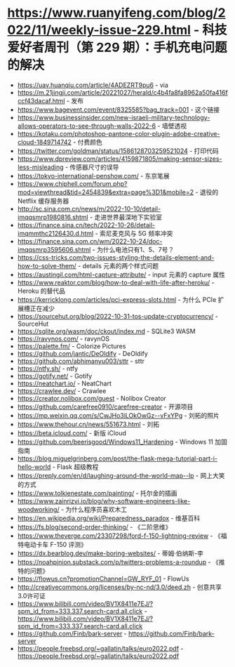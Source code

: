 # https://www.ruanyifeng.com/blog/2022/11/weekly-issue-229.html - 科技爱好者周刊（第 229 期）：手机充电问题的解决

- https://uav.huanqiu.com/article/4ADEZRT9pu6 - via
- https://m.21jingji.com/article/20221027/herald/c4b4fa8fa8962a50fa416fccf43dacaf.html - 发布
- https://www.bagevent.com/event/8325585?bag_track=001 - 这个链接
- https://www.businessinsider.com/new-israeli-military-technology-allows-operators-to-see-through-walls-2022-6 - 墙壁透视
- https://kotaku.com/photoshop-pantone-color-plugin-adobe-creative-cloud-1849714742 - 付费颜色
- https://twitter.com/goldman/status/1586128703259521024 - 打印代码
- https://www.dpreview.com/articles/4159871805/making-sensor-sizes-less-misleading - 传感器尺寸的误导
- https://tokyo-international-penshow.com/ - 东京笔展
- https://www.chiphell.com/forum.php?mod=viewthread&tid=2454839&extra=page%3D1&mobile=2 - 退役的 Netflix 缓存服务器
- http://sc.sina.com.cn/news/m/2022-10-10/detail-imqqsmrp1980816.shtml - 走进世界最深地下实验室
- https://finance.sina.cn/tech/2022-10-26/detail-imqmmthc2126430.d.html - 索尼麦克风与 5G 频率冲突
- https://finance.sina.com.cn/wm/2022-10-24/doc-imqqsmrp3595606.shtml - 为什么电池只有1、5、7号？
- https://css-tricks.com/two-issues-styling-the-details-element-and-how-to-solve-them/ - details 元素的两个样式问题
- https://austingil.com/html-capture-attribute/ - input 元素的 capture 属性
- https://www.reaktor.com/blog/how-to-deal-with-life-after-heroku/ - Heroku 的替代品
- https://kerricklong.com/articles/pci-express-slots.html - 为什么 PCIe 扩展槽正在减少
- https://sourcehut.org/blog/2022-10-31-tos-update-cryptocurrency/ - SourceHut
- https://sqlite.org/wasm/doc/ckout/index.md - SQLite3 WASM
- https://ravynos.com/ - ravynOS
- https://palette.fm/ - Colorize Pictures
- https://github.com/jantic/DeOldify - DeOldify
- https://github.com/abhimanyu003/sttr - sttr
- https://ntfy.sh/ - ntfy
- https://gotify.net/ - Gotify
- https://neatchart.io/ - NeatChart
- https://crawlee.dev/ - Crawlee
- https://creator.nolibox.com/guest - Nolibox Creator
- https://github.com/carefree0910/carefree-creator - 开源项目
- https://mp.weixin.qq.com/s/CwJHo3iLOkOwGz--vFxYPg - 刘拓的照片
- https://www.thehour.cn/news/551673.html - 刘拓
- https://beta.icloud.com/ - 新版 iCloud
- https://github.com/beerisgood/Windows11_Hardening - Windows 11 加固指南
- https://blog.miguelgrinberg.com/post/the-flask-mega-tutorial-part-i-hello-world - Flask 超级教程
- https://preply.com/en/d/laughing-around-the-world-map--lp - 网上大笑的方式
- https://www.tolkienestate.com/painting/ - 托尔金的插画
- https://www.zainrizvi.io/blog/why-software-engineers-like-woodworking/ - 为什么程序员喜欢木工
- https://en.wikipedia.org/wiki/Preparedness_paradox - 维基百科
- https://fs.blog/second-order-thinking/ - 《二阶思维》
- https://www.theverge.com/23307298/ford-f-150-lightning-review - 《福特电动卡车 F-150 评测》
- https://dx.bearblog.dev/make-boring-websites/ - 蒂姆·伯纳斯-李
- https://noahpinion.substack.com/p/twitters-problems-a-roundup - 《推特的问题》
- https://flowus.cn?promotionChannel=GW_RYF_01 - FlowUs
- http://creativecommons.org/licenses/by-nc-nd/3.0/deed.zh - 创意共享3.0许可证
- https://www.bilibili.com/video/BV1X8411e7EJ/?spm_id_from=333.337.search-card.all.click - https://www.bilibili.com/video/BV1X8411e7EJ/?spm_id_from=333.337.search-card.all.click
- https://github.com/Finb/bark-server - https://github.com/Finb/bark-server
- https://people.freebsd.org/~gallatin/talks/euro2022.pdf - https://people.freebsd.org/~gallatin/talks/euro2022.pdf
